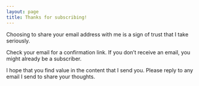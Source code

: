 ```yaml
---
layout: page
title: Thanks for subscribing!
---
```


Choosing to share your email address with me is a sign of trust that I take seriously.

Check your email for a confirmation link. If you don’t receive an email, you might already be a subscriber.

I hope that you find value in the content that I send you. Please reply to any email I send to share your thoughts.

